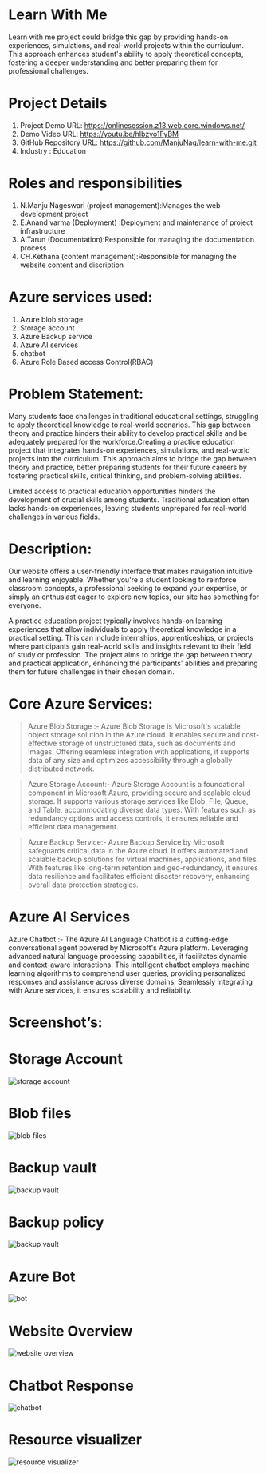 # Learn With Me
Learn with me project could bridge this gap by providing hands-on experiences, simulations, and real-world projects within the curriculum. This approach enhances student's ability to apply theoretical concepts, fostering a deeper understanding and better preparing them for professional challenges.

# Project Details
1.	Project Demo URL: https://onlinesession.z13.web.core.windows.net/  
2.	Demo Video URL: https://youtu.be/hIbzyo1FyBM<br>
3.	GitHub Repository URL: https://github.com/ManjuNag/learn-with-me.git 
4.	Industry :  Education 
	 
# Roles and responsibilities
1. N.Manju Nageswari (project management):Manages the web development project 
2. E.Anand varma (Deployment) :Deployment and maintenance of  project infrastructure 
3. A.Tarun (Documentation):Responsible for managing the documentation process 
4. CH.Kethana (content management):Responsible for managing the website content and discription


# Azure services used:
1. Azure blob storage
2. Storage account
3. Azure Backup service
4. Azure AI services
5. chatbot
6. Azure Role Based access Control(RBAC)


# Problem Statement:
   Many students face challenges in traditional educational settings, struggling to apply theoretical knowledge to real-world scenarios. This gap between theory and practice hinders their ability to develop practical skills and be adequately prepared for the workforce.Creating a practice education project that integrates hands-on experiences, simulations, and real-world projects into the curriculum. This approach aims to bridge the gap between theory and practice, better preparing students for their future careers by fostering practical skills, critical thinking, and problem-solving abilities.
   
   Limited access to practical education opportunities hinders the development of crucial skills among students. Traditional education often lacks hands-on experiences, leaving students unprepared for real-world challenges in various fields.
   

# Description:
   Our website offers a user-friendly interface that makes navigation intuitive and learning enjoyable. Whether you're a student looking to reinforce classroom concepts, a professional seeking to expand your expertise, or simply an enthusiast eager to explore new topics, our site has something for everyone.
   
   A practice education project typically involves hands-on learning experiences that allow individuals to apply theoretical knowledge in a practical setting. This can include internships, apprenticeships, or projects where participants gain real-world skills and insights relevant to their field of study or profession. The project aims to bridge the gap between theory and practical application, enhancing the participants' abilities and preparing them for future challenges in their chosen domain.

# Core Azure Services:
> Azure Blob Storage :- Azure Blob Storage is Microsoft's scalable object storage solution in the Azure cloud. It enables secure and cost-effective storage of unstructured data, such as documents and images. Offering 		        seamless integration with applications, it supports data of any size and optimizes accessibility through a globally distributed network.

> Azure Storage Account:- Azure Storage Account is a foundational component in Microsoft Azure, providing secure and scalable cloud storage. It supports various storage services like Blob, File, Queue, and Table, 
  			  accommodating diverse data types. With features such as redundancy options and access controls, it ensures reliable and efficient data management.

> Azure Backup Service:- Azure Backup Service by Microsoft safeguards critical data in the Azure cloud. It offers automated and scalable backup solutions for virtual machines, applications, and files. With features like 
                         long-term retention and geo-redundancy, it ensures data resilience and facilitates efficient disaster recovery, enhancing overall data protection strategies.

# Azure AI Services
Azure Chatbot :- The Azure AI Language Chatbot is a cutting-edge conversational agent powered by Microsoft's Azure platform. Leveraging advanced natural language processing capabilities, it facilitates dynamic and context-aware interactions. This intelligent chatbot employs machine learning algorithms to comprehend user queries, providing personalized responses and assistance across diverse domains. Seamlessly integrating with Azure services, it ensures scalability and reliability.
<h1>Screenshot’s:</h1>

# Storage Account
![storage account](https://github.com/ManjuNag/learn-with-me/assets/97151621/ad6d63ab-5a86-43bc-9473-8197d6e881be)

# Blob files
![blob files](https://github.com/ManjuNag/learn-with-me/assets/97151621/d070c511-53d6-4e5d-b045-859e500b18f0)

# Backup vault
![backup vault](https://github.com/ManjuNag/learn-with-me/assets/97151621/71728516-4526-403f-b7e5-1d668751d205)

# Backup policy
![backup vault](https://github.com/ManjuNag/learn-with-me/assets/97151621/a5891354-1431-4509-9534-617b9674a3c2)

# Azure Bot
![bot](https://github.com/ManjuNag/learn-with-me/assets/97151621/6fbc2a28-e342-4383-90c6-a597a7603348)

# Website Overview
![website overview](https://github.com/ManjuNag/learn-with-me/assets/97151621/655a03ab-8fea-4ee9-88b0-c46e7557564f)

# Chatbot Response
![chatbot](https://github.com/ManjuNag/learn-with-me/assets/97151621/5e0e61dc-b4f8-4499-b456-9403650e6bfe)

# Resource visualizer
![resource visualizer](https://github.com/ManjuNag/learn-with-me/assets/97151621/22f4a0c1-d4bc-4fbf-9ee3-0e42dce5876e)
